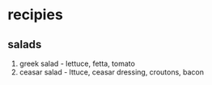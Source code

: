 recipies
========

salads
------

1. greek salad - lettuce, fetta, tomato
2. ceasar salad - lttuce, ceasar dressing, croutons, bacon
